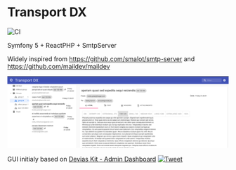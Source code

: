 # Transport DX

![CI](https://github.com/micoli/transport-dx/actions/workflows/ci.yml/badge.svg)

Symfony 5 + ReactPHP + SmtpServer

Widely inspired from https://github.com/smalot/smtp-server and https://github.com/maildev/maildev 

![Transport DX Screenshot](./docs/img.png)

GUI initialy based on [Devias Kit - Admin Dashboard](https://react-material-dashboard.devias.io/) [![Tweet](https://img.shields.io/twitter/url/http/shields.io.svg?style=social&logo=twitter)](https://twitter.com/intent/tweet?text=%F0%9F%9A%A8Devias%20Freebie%20Alert%20-%20An%20awesome%20ready-to-use%20register%20page%20made%20with%20%23material%20%23react%0D%0Ahttps%3A%2F%2Fdevias.io%20%23createreactapp%20%23devias%20%23material%20%23freebie%20%40devias-io)
